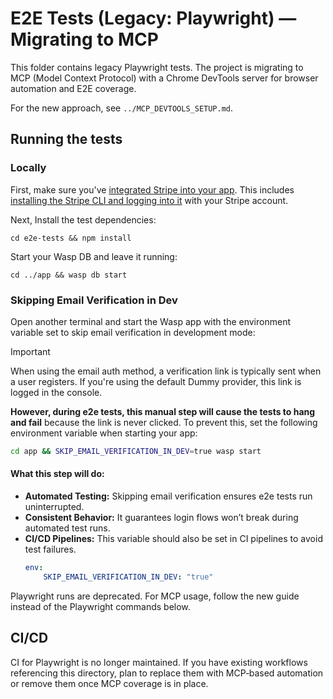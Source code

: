 # E2E Tests (Legacy: Playwright) — Migrating to MCP

This folder contains legacy Playwright tests. The project is migrating to MCP (Model Context Protocol) with a Chrome DevTools server for browser automation and E2E coverage.

For the new approach, see `../MCP_DEVTOOLS_SETUP.md`.

## Running the tests
### Locally
First, make sure you've [integrated Stripe into your app](https://docs.opensaas.sh/guides/stripe-integration/). This includes  [installing the Stripe CLI and logging into it](https://docs.opensaas.sh/guides/stripe-testing/) with your Stripe account.

Next, Install the test dependencies:
```shell
cd e2e-tests && npm install
```

Start your Wasp DB and leave it running:
```shell
cd ../app && wasp db start
```

### Skipping Email Verification in Dev

Open another terminal and start the Wasp app with the environment variable set to skip email verification in development mode:

> [!IMPORTANT]  
> When using the email auth method, a verification link is typically sent when a user registers. If you're using the default Dummy provider, this link is logged in the console.  
> 
> **However, during e2e tests, this manual step will cause the tests to hang and fail** because the link is never clicked. To prevent this, set the following environment variable when starting your app:

```bash
cd app && SKIP_EMAIL_VERIFICATION_IN_DEV=true wasp start
```

#### What this step will do:
- **Automated Testing:** Skipping email verification ensures e2e tests run uninterrupted.
- **Consistent Behavior:** It guarantees login flows won’t break during automated test runs.
- **CI/CD Pipelines:** This variable should also be set in CI pipelines to avoid test failures.
    ```yaml
    env:
        SKIP_EMAIL_VERIFICATION_IN_DEV: "true"
    ```


Playwright runs are deprecated. For MCP usage, follow the new guide instead of the Playwright commands below.

## CI/CD

CI for Playwright is no longer maintained. If you have existing workflows referencing this directory, plan to replace them with MCP‑based automation or remove them once MCP coverage is in place.
